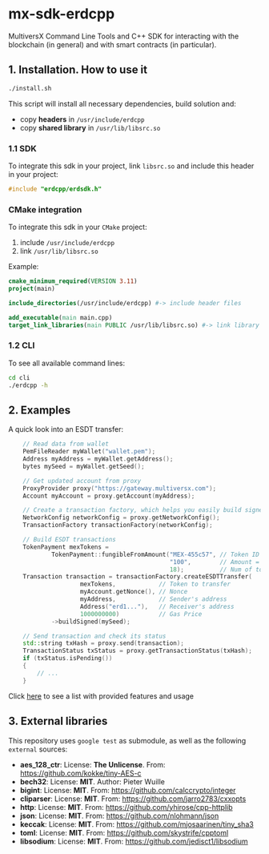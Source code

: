 
# mx-sdk-erdcpp

MultiversX Command Line Tools and C++ SDK for interacting with the blockchain (in general) and with smart contracts (in particular).

## 1. Installation. How to use it
```bash
./install.sh
```

This script will install all necessary dependencies, build solution and:
- copy **headers** in `/usr/include/erdcpp` 
- copy **shared library** in `/usr/lib/libsrc.so`

### 1.1 SDK
To integrate this sdk in your project, link `libsrc.so` and include this header in your project:
```c++
#include "erdcpp/erdsdk.h"
```

### CMake integration

To integrate this sdk in your `CMake` project:
1. include `/usr/include/erdcpp`
2. link `/usr/lib/libsrc.so`

Example:
```cmake
cmake_minimum_required(VERSION 3.11)
project(main)

include_directories(/usr/include/erdcpp) #-> include header files

add_executable(main main.cpp)
target_link_libraries(main PUBLIC /usr/lib/libsrc.so) #-> link library
```


### 1.2 CLI

To see all available command lines:
```bash
cd cli
./erdcpp -h
```

## 2. Examples
A quick look into an ESDT transfer: 

```c++
    // Read data from wallet
    PemFileReader myWallet("wallet.pem");
    Address myAddress = myWallet.getAddress();
    bytes mySeed = myWallet.getSeed();

    // Get updated account from proxy
    ProxyProvider proxy("https://gateway.multiversx.com");
    Account myAccount = proxy.getAccount(myAddress);

    // Create a transaction factory, which helps you easily build signed/unsigned transactions
    NetworkConfig networkConfig = proxy.getNetworkConfig();
    TransactionFactory transactionFactory(networkConfig);

    // Build ESDT transactions
    TokenPayment mexTokens =
            TokenPayment::fungibleFromAmount("MEX-455c57", // Token ID
                                             "100",        // Amount = 100 MEX
                                             18);          // Num of token decimals
    Transaction transaction = transactionFactory.createESDTTransfer(
                    mexTokens,            // Token to transfer
                    myAccount.getNonce(), // Nonce
                    myAddress,            // Sender's address
                    Address("erd1..."),   // Receiver's address
                    1000000000)           // Gas Price
            ->buildSigned(mySeed);

    // Send transaction and check its status
    std::string txHash = proxy.send(transaction);
    TransactionStatus txStatus = proxy.getTransactionStatus(txHash);
    if (txStatus.isPending())
    {
        // ...
    }
```

Click [here](examples/examples.md) to see a list with provided features and usage

## 3. External libraries
This repository uses `google test` as submodule, as well as the following `external` sources:

- **aes_128_ctr**: License: **The Unlicense**. From: https://github.com/kokke/tiny-AES-c
- **bech32**: License: **MIT**. Author: Pieter Wuille
- **bigint**: License: **MIT**. From: https://github.com/calccrypto/integer
- **cliparser**: License: **MIT**. From: https://github.com/jarro2783/cxxopts
- **http**: License: **MIT**. From: https://github.com/yhirose/cpp-httplib
- **json**: License: **MIT**. From: https://github.com/nlohmann/json
- **keccak**: License: **MIT**. From: https://github.com/mjosaarinen/tiny_sha3
- **toml**: License: **MIT**. From: https://github.com/skystrife/cpptoml
- **libsodium**: License: **MIT**. From: https://github.com/jedisct1/libsodium
